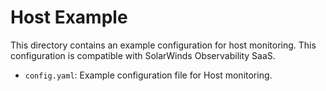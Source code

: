 # Host Example

This directory contains an example configuration for host monitoring. This configuration is compatible with SolarWinds Observability SaaS.

- `config.yaml`: Example configuration file for Host monitoring.
